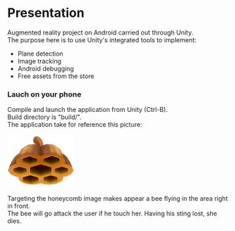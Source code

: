 # Presentation
Augmented reality project on Android carried out through Unity.  
The purpose here is to use Unity's integrated tools to implement:
- Plane detection
- Image tracking
- Android debugging
- Free assets from the store
### Lauch on your phone
Compile and launch the application from Unity (Ctrl-B).  
Build directory is "build/".  
The application take for reference this picture:
<br/><br/>
<img src="https://raw.githubusercontent.com/DryZn/Projet-RA-Android/master/Assets/amusedART/Fantasy%20Bee/Texture/CustomHive.png" width="30%">
<br/><br/>
Targeting the honeycomb image makes appear a bee flying in the area right in front.  
The bee will go attack the user if he touch her. Having his sting lost, she dies.  

